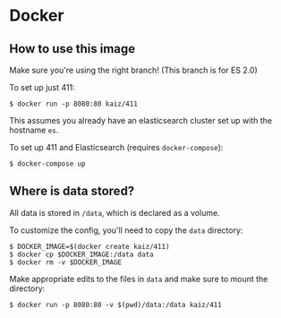 Docker
======

How to use this image
---------------------

Make sure you're using the right branch! (This branch is for ES 2.0)

To set up just 411:
```
$ docker run -p 8080:80 kaiz/411
```
This assumes you already have an elasticsearch cluster set up with the hostname `es`.


To set up 411 and Elasticsearch (requires `docker-compose`):
```
$ docker-compose up
```


Where is data stored?
---------------------

All data is stored in `/data`, which is declared as a volume.

To customize the config, you'll need to copy the `data` directory:
```
$ DOCKER_IMAGE=$(docker create kaiz/411)
$ docker cp $DOCKER_IMAGE:/data data
$ docker rm -v $DOCKER_IMAGE
```

Make appropriate edits to the files in `data` and make sure to mount the directory:
```
$ docker run -p 8080:80 -v $(pwd)/data:/data kaiz/411
```
